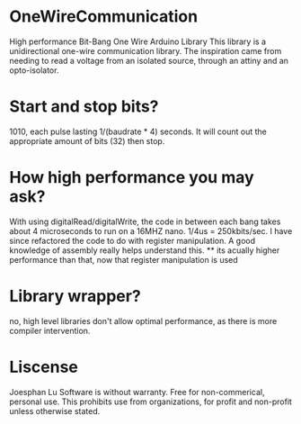 # OneWireCommunication
High performance Bit-Bang One Wire Arduino Library
This library is a unidirectional one-wire communication library. The inspiration came from needing to read a voltage from an isolated source, through an attiny and an opto-isolator.

# Start and stop bits?
1010, each pulse lasting 1/(baudrate * 4) seconds. It will count out the appropriate amount of bits (32) then stop.
# How high performance you may ask?
With using digitalRead/digitalWrite, the code in between each bang takes about 4 microseconds to run on a 16MHZ nano. 1/4us = 250kbits/sec. I have since refactored the code to do with register manipulation. A good knowledge of assembly really helps understand this.
** its acually higher performance than that, now that register manipulation is used
# Library wrapper?
no, high level libraries don't allow optimal performance, as there is more compiler intervention.
# Liscense
Joesphan Lu
Software is without warranty.
Free for non-commerical, personal use. This prohibits use from organizations, for profit and non-profit unless otherwise stated.
